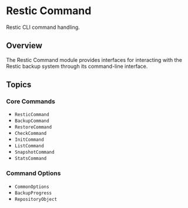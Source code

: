 # Restic Command

Restic CLI command handling.

## Overview

The Restic Command module provides interfaces for interacting with the Restic backup system through its command-line interface.

## Topics

### Core Commands

- ``ResticCommand``
- ``BackupCommand``
- ``RestoreCommand``
- ``CheckCommand``
- ``InitCommand``
- ``ListCommand``
- ``SnapshotCommand``
- ``StatsCommand``

### Command Options

- ``CommonOptions``
- ``BackupProgress``
- ``RepositoryObject``
